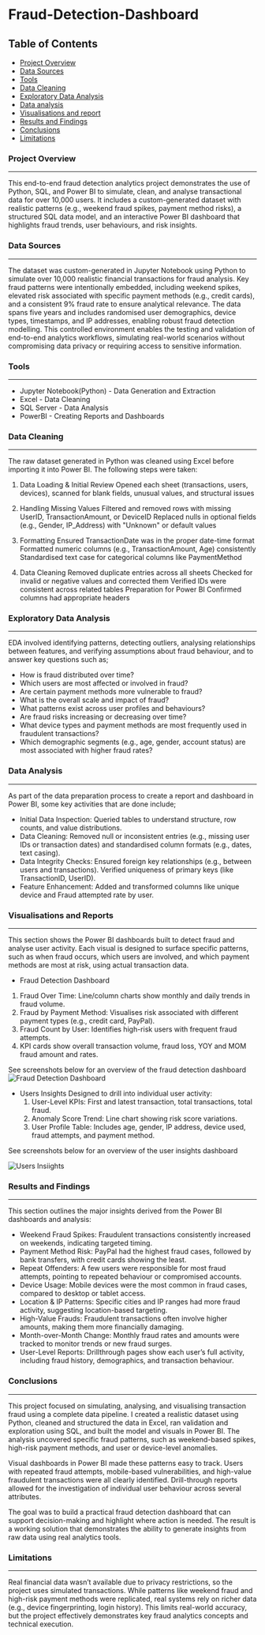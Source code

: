 # Fraud-Detection-Dashboard

## Table of Contents 
- [Project Overview](#project-overview)
- [Data Sources](#data-sources)
- [Tools](#tools)
- [Data Cleaning](#data-cleaning)
- [Exploratory Data Analysis](#exploratory-data-analysis)
- [Data analysis](data-analysis)
- [Visualisations and report](Visualisation-and-reports)
- [Results and Findings](#results-and-findings)
- [Conclusions](#conclusions)
- [Limitations](#limitations)

  
### Project Overview
---
This end-to-end fraud detection analytics project demonstrates the use of Python, SQL, and Power BI to simulate, clean, and analyse transactional data for over 10,000 users. It includes a custom-generated dataset with realistic patterns (e.g., weekend fraud spikes, payment method risks), a structured SQL data model, and an interactive Power BI dashboard that highlights fraud trends, user behaviours, and risk insights.

### Data Sources
---
The dataset was custom-generated in Jupyter Notebook using Python to simulate over 10,000 realistic financial transactions for fraud analysis. Key fraud patterns were intentionally embedded, including weekend spikes, elevated risk associated with specific payment methods (e.g., credit cards), and a consistent 9% fraud rate to ensure analytical relevance. The data spans five years and includes randomised user demographics, device types, timestamps, and IP addresses, enabling robust fraud detection modelling. This controlled environment enables the testing and validation of end-to-end analytics workflows, simulating real-world scenarios without compromising data privacy or requiring access to sensitive information.

### Tools
---
- Jupyter Notebook(Python) - Data Generation and Extraction
- Excel - Data Cleaning
- SQL Server - Data Analysis
- PowerBI - Creating Reports and Dashboards

### Data Cleaning 
---
The raw dataset generated in Python was cleaned using Excel before importing it into Power BI. The following steps were taken:
1.  Data Loading & Initial Review
   Opened each sheet (transactions, users, devices), scanned for blank fields, unusual values, and structural issues

2. Handling Missing Values
   Filtered and removed rows with missing UserID, TransactionAmount, or DeviceID
   Replaced nulls in optional fields (e.g., Gender, IP_Address) with "Unknown" or default values

3. Formatting
  Ensured TransactionDate was in the proper date-time format
  Formatted numeric columns (e.g., TransactionAmount, Age) consistently
  Standardised text case for categorical columns like PaymentMethod

4. Data Cleaning
 Removed duplicate entries across all sheets
 Checked for invalid or negative values and corrected them
 Verified IDs were consistent across related tables
 Preparation for Power BI
 Confirmed columns had appropriate headers

### Exploratory Data Analysis 
---
EDA involved identifying patterns, detecting outliers, analysing relationships between features, and verifying assumptions about fraud behaviour,  and to answer key questions such as;

-  How is fraud distributed over time?
-  Which users are most affected or involved in fraud?
-  Are certain payment methods more vulnerable to fraud?
-  What is the overall scale and impact of fraud?
-  What patterns exist across user profiles and behaviours?
-  Are fraud risks increasing or decreasing over time?
-  What device types and payment methods are most frequently used in fraudulent transactions?
-  Which demographic segments (e.g., age, gender, account status) are most associated with higher fraud rates?

### Data Analysis
---
As part of the data preparation process to create a report and dashboard in Power BI, some key activities that are done include;
- Initial Data Inspection: Queried tables to understand structure, row counts, and value distributions.
- Data Cleaning: Removed null or inconsistent entries (e.g., missing user IDs or transaction dates) and standardised column formats (e.g., dates, text casing).
- Data Integrity Checks: Ensured foreign key relationships (e.g., between users and transactions). Verified uniqueness of primary keys (like TransactionID, UserID).
- Feature Enhancement: Added and transformed columns like unique device and Fraud attempted rate by user.


### Visualisations and Reports
---
This section shows the Power BI dashboards built to detect fraud and analyse user activity. Each visual is designed to surface specific patterns, such as when fraud occurs, which users are involved, and which payment methods are most at risk, using actual transaction data.

- Fraud Detection Dashboard
1. Fraud Over Time: Line/column charts show monthly and daily trends in fraud volume.
2. Fraud by Payment Method: Visualises risk associated with different payment types (e.g., credit card, PayPal).
3. Fraud Count by User: Identifies high-risk users with frequent fraud attempts. 
4. KPI cards show overall transaction volume, fraud loss, YOY and MOM fraud amount and rates.

 See screenshots below for an overview of the fraud detection dashboard
![Fraud Detection Dashboard](https://github.com/user-attachments/assets/bd3f4c18-66eb-495f-b179-e3bd03e44861)


- Users Insights
 Designed to drill into individual user activity:
  1. User-Level KPIs: First and latest transaction, total transactions, total fraud.
  2. Anomaly Score Trend: Line chart showing risk score variations.
  3. User Profile Table: Includes age, gender, IP address, device used, fraud attempts, and payment method.

 See screenshots below for an overview of the user insights dashboard

![Users Insiights](https://github.com/user-attachments/assets/9e3536ef-a2bb-4ee5-93a4-8f3488c28ced)


### Results and Findings
---
This section outlines the major insights derived from the Power BI dashboards and analysis:
- Weekend Fraud Spikes: Fraudulent transactions consistently increased on weekends, indicating targeted timing.
- Payment Method Risk: PayPal had the highest fraud cases, followed by bank transfers, with credit cards showing the least.
- Repeat Offenders: A few users were responsible for most fraud attempts, pointing to repeated behaviour or compromised accounts.
- Device Usage: Mobile devices were the most common in fraud cases, compared to desktop or tablet access.
- Location & IP Patterns: Specific cities and IP ranges had more fraud activity, suggesting location-based targeting.
- High-Value Frauds: Fraudulent transactions often involve higher amounts, making them more financially damaging.
- Month-over-Month Change: Monthly fraud rates and amounts were tracked to monitor trends or new fraud surges.
- User-Level Reports: Drillthrough pages show each user’s full activity, including fraud history, demographics, and transaction behaviour.

### Conclusions
---
This project focused on simulating, analysing, and visualising transaction fraud using a complete data pipeline. I created a realistic dataset using Python, cleaned and structured the data in Excel, ran validation and exploration using SQL, and built the model and visuals in Power BI. The analysis uncovered specific fraud patterns, such as weekend-based spikes, high-risk payment methods, and user or device-level anomalies.

Visual dashboards in Power BI made these patterns easy to track. Users with repeated fraud attempts, mobile-based vulnerabilities, and high-value fraudulent transactions were all clearly identified. Drill-through reports allowed for the investigation of individual user behaviour across several attributes.

The goal was to build a practical fraud detection dashboard that can support decision-making and highlight where action is needed. The result is a working solution that demonstrates the ability to generate insights from raw data using real analytics tools.


### Limitations
---
Real financial data wasn’t available due to privacy restrictions, so the project uses simulated transactions. While patterns like weekend fraud and high-risk payment methods were replicated, real systems rely on richer data (e.g., device fingerprinting, login history). This limits real-world accuracy, but the project effectively demonstrates key fraud analytics concepts and technical execution.

